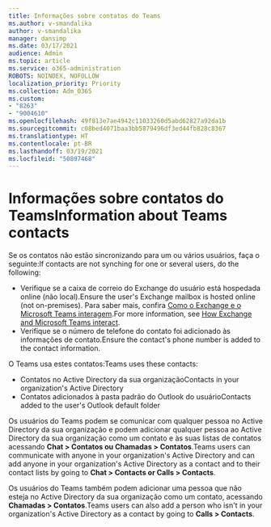 ```yaml
---
title: Informações sobre contatos do Teams
ms.author: v-smandalika
author: v-smandalika
manager: dansimp
ms.date: 03/17/2021
audience: Admin
ms.topic: article
ms.service: o365-administration
ROBOTS: NOINDEX, NOFOLLOW
localization_priority: Priority
ms.collection: Adm_O365
ms.custom:
- "8263"
- "9004610"
ms.openlocfilehash: 49f813e7ae4942c11033260d5abd62827a92da1b
ms.sourcegitcommit: c08bed4071baa3bb5879496df3ed44fb828c8367
ms.translationtype: HT
ms.contentlocale: pt-BR
ms.lasthandoff: 03/19/2021
ms.locfileid: "50897468"
---
```

# <a name="information-about-teams-contacts"></a><span data-ttu-id="158d2-102">Informações sobre contatos do Teams</span><span class="sxs-lookup"><span data-stu-id="158d2-102">Information about Teams contacts</span></span>

<span data-ttu-id="158d2-103">Se os contatos não estão sincronizando para um ou vários usuários, faça o seguinte:</span><span class="sxs-lookup"><span data-stu-id="158d2-103">If contacts are not synching for one or several users, do the following:</span></span>
- <span data-ttu-id="158d2-104">Verifique se a caixa de correio do Exchange do usuário está hospedada online (não local).</span><span class="sxs-lookup"><span data-stu-id="158d2-104">Ensure the user's Exchange mailbox is hosted online (not on-premises).</span></span> <span data-ttu-id="158d2-105">Para saber mais, confira [Como o Exchange e o Microsoft Teams interagem](https://docs.microsoft.com/microsoftteams/exchange-teams-interact).</span><span class="sxs-lookup"><span data-stu-id="158d2-105">For more information, see [How Exchange and Microsoft Teams interact](https://docs.microsoft.com/microsoftteams/exchange-teams-interact).</span></span>
- <span data-ttu-id="158d2-106">Verifique se o número de telefone do contato foi adicionado às informações de contato.</span><span class="sxs-lookup"><span data-stu-id="158d2-106">Ensure the contact's phone number is added to the contact information.</span></span>

<span data-ttu-id="158d2-107">O Teams usa estes contatos:</span><span class="sxs-lookup"><span data-stu-id="158d2-107">Teams uses these contacts:</span></span>

- <span data-ttu-id="158d2-108">Contatos no Active Directory da sua organização</span><span class="sxs-lookup"><span data-stu-id="158d2-108">Contacts in your organization's Active Directory</span></span>
- <span data-ttu-id="158d2-109">Contatos adicionados à pasta padrão do Outlook do usuário</span><span class="sxs-lookup"><span data-stu-id="158d2-109">Contacts added to the user's Outlook default folder</span></span>

<span data-ttu-id="158d2-110">Os usuários do Teams podem se comunicar com qualquer pessoa no Active Directory da sua organização e podem adicionar qualquer pessoa ao Active Directory da sua organização como um contato e às suas listas de contatos acessando **Chat > Contatos ou Chamadas > Contatos**.</span><span class="sxs-lookup"><span data-stu-id="158d2-110">Teams users can communicate with anyone in your organization's Active Directory and can add anyone in your organization's Active Directory as a contact and to their contact lists by going to **Chat > Contacts or Calls > Contacts**.</span></span>

<span data-ttu-id="158d2-111">Os usuários do Teams também podem adicionar uma pessoa que não esteja no Active Directory da sua organização como um contato, acessando **Chamadas > Contatos**.</span><span class="sxs-lookup"><span data-stu-id="158d2-111">Teams users can also add a person who isn't in your organization's Active Directory as a contact by going to **Calls > Contacts**.</span></span>


